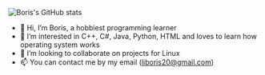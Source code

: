 ![Boris's GitHub stats](https://github-readme-stats.vercel.app/api?username=litszwaiboris&show=reviews,discussions_started,discussions_answered,prs_merged,prs_merged_percentage)

- 👋 Hi, I’m Boris, a hobbiest programming learner
- 👀 I’m interested in C++, C#, Java, Python, HTML and loves to learn how operating system works
- 💞️ I’m looking to collaborate on projects for Linux
- 📫 You can contact me by my email (liboris20@gmail.com) 
